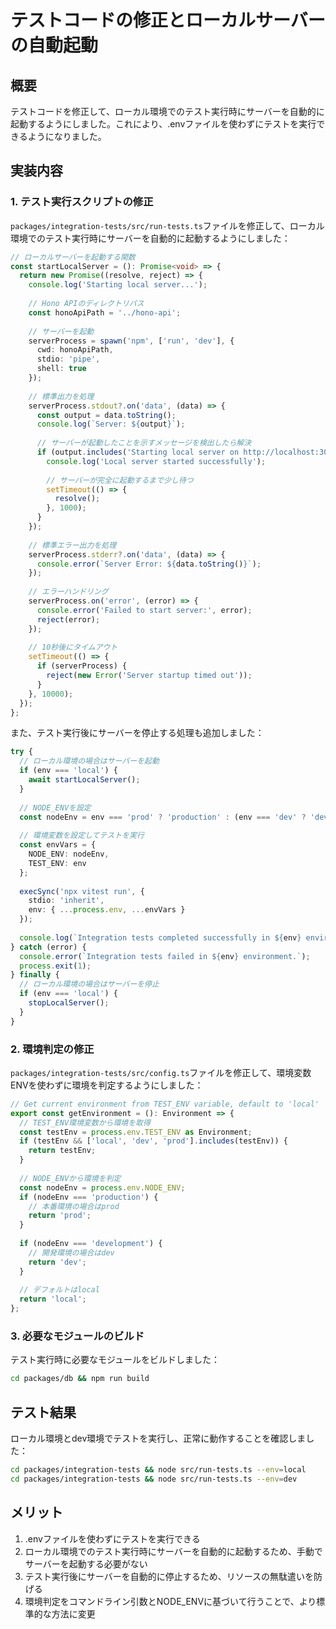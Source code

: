 # テストコードの修正とローカルサーバーの自動起動

## 概要

テストコードを修正して、ローカル環境でのテスト実行時にサーバーを自動的に起動するようにしました。これにより、.envファイルを使わずにテストを実行できるようになりました。

## 実装内容

### 1. テスト実行スクリプトの修正

`packages/integration-tests/src/run-tests.ts`ファイルを修正して、ローカル環境でのテスト実行時にサーバーを自動的に起動するようにしました：

```typescript
// ローカルサーバーを起動する関数
const startLocalServer = (): Promise<void> => {
  return new Promise((resolve, reject) => {
    console.log('Starting local server...');
    
    // Hono APIのディレクトリパス
    const honoApiPath = '../hono-api';
    
    // サーバーを起動
    serverProcess = spawn('npm', ['run', 'dev'], {
      cwd: honoApiPath,
      stdio: 'pipe',
      shell: true
    });
    
    // 標準出力を処理
    serverProcess.stdout?.on('data', (data) => {
      const output = data.toString();
      console.log(`Server: ${output}`);
      
      // サーバーが起動したことを示すメッセージを検出したら解決
      if (output.includes('Starting local server on http://localhost:3000')) {
        console.log('Local server started successfully');
        
        // サーバーが完全に起動するまで少し待つ
        setTimeout(() => {
          resolve();
        }, 1000);
      }
    });
    
    // 標準エラー出力を処理
    serverProcess.stderr?.on('data', (data) => {
      console.error(`Server Error: ${data.toString()}`);
    });
    
    // エラーハンドリング
    serverProcess.on('error', (error) => {
      console.error('Failed to start server:', error);
      reject(error);
    });
    
    // 10秒後にタイムアウト
    setTimeout(() => {
      if (serverProcess) {
        reject(new Error('Server startup timed out'));
      }
    }, 10000);
  });
};
```

また、テスト実行後にサーバーを停止する処理も追加しました：

```typescript
try {
  // ローカル環境の場合はサーバーを起動
  if (env === 'local') {
    await startLocalServer();
  }
  
  // NODE_ENVを設定
  const nodeEnv = env === 'prod' ? 'production' : (env === 'dev' ? 'development' : 'test');
  
  // 環境変数を設定してテストを実行
  const envVars = {
    NODE_ENV: nodeEnv,
    TEST_ENV: env
  };
  
  execSync('npx vitest run', { 
    stdio: 'inherit',
    env: { ...process.env, ...envVars }
  });
  
  console.log(`Integration tests completed successfully in ${env} environment.`);
} catch (error) {
  console.error(`Integration tests failed in ${env} environment.`);
  process.exit(1);
} finally {
  // ローカル環境の場合はサーバーを停止
  if (env === 'local') {
    stopLocalServer();
  }
}
```

### 2. 環境判定の修正

`packages/integration-tests/src/config.ts`ファイルを修正して、環境変数ENVを使わずに環境を判定するようにしました：

```typescript
// Get current environment from TEST_ENV variable, default to 'local'
export const getEnvironment = (): Environment => {
  // TEST_ENV環境変数から環境を取得
  const testEnv = process.env.TEST_ENV as Environment;
  if (testEnv && ['local', 'dev', 'prod'].includes(testEnv)) {
    return testEnv;
  }
  
  // NODE_ENVから環境を判定
  const nodeEnv = process.env.NODE_ENV;
  if (nodeEnv === 'production') {
    // 本番環境の場合はprod
    return 'prod';
  }
  
  if (nodeEnv === 'development') {
    // 開発環境の場合はdev
    return 'dev';
  }
  
  // デフォルトはlocal
  return 'local';
};
```

### 3. 必要なモジュールのビルド

テスト実行時に必要なモジュールをビルドしました：

```bash
cd packages/db && npm run build
```

## テスト結果

ローカル環境とdev環境でテストを実行し、正常に動作することを確認しました：

```bash
cd packages/integration-tests && node src/run-tests.ts --env=local
cd packages/integration-tests && node src/run-tests.ts --env=dev
```

## メリット

1. .envファイルを使わずにテストを実行できる
2. ローカル環境でのテスト実行時にサーバーを自動的に起動するため、手動でサーバーを起動する必要がない
3. テスト実行後にサーバーを自動的に停止するため、リソースの無駄遣いを防げる
4. 環境判定をコマンドライン引数とNODE_ENVに基づいて行うことで、より標準的な方法に変更
